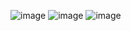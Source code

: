 ![image](https://github.com/user-attachments/assets/2bf59b59-f6a7-465d-ba78-b52d15d188e2)
![image](https://github.com/user-attachments/assets/fb338a64-4b91-425b-ade8-6cf19e559dfc)
![image](https://github.com/user-attachments/assets/d7a53823-8e1c-40e6-b1ea-be2aae7b705a)
